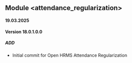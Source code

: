 ## Module <attendance_regularization>

#### 19.03.2025
#### Version 18.0.1.0.0
##### ADD
- Initial commit for Open HRMS Attendance Regularization
